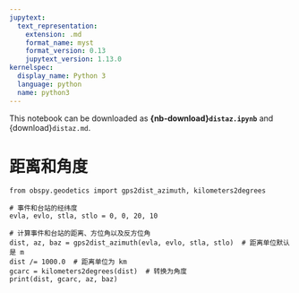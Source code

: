 ```yaml
---
jupytext:
  text_representation:
    extension: .md
    format_name: myst
    format_version: 0.13
    jupytext_version: 1.13.0
kernelspec:
  display_name: Python 3
  language: python
  name: python3
---
```


This notebook can be downloaded as
            **{nb-download}`distaz.ipynb`** and {download}`distaz.md`.

# 距离和角度

```{code-cell} ipython3
from obspy.geodetics import gps2dist_azimuth, kilometers2degrees

# 事件和台站的经纬度
evla, evlo, stla, stlo = 0, 0, 20, 10

# 计算事件和台站的距离、方位角以及反方位角
dist, az, baz = gps2dist_azimuth(evla, evlo, stla, stlo)  # 距离单位默认是 m
dist /= 1000.0  # 距离单位为 km
gcarc = kilometers2degrees(dist)  # 转换为角度
print(dist, gcarc, az, baz)
```
